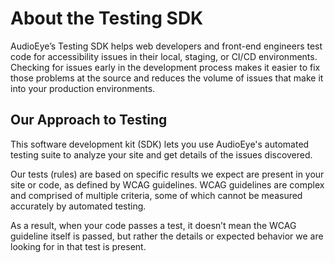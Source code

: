# About the Testing SDK

AudioEye’s Testing SDK helps web developers and front-end engineers test code for accessibility issues in their local, staging, or CI/CD environments. Checking for issues early in the development process makes it easier to fix those problems at the source and reduces the volume of issues that make it into your production environments.

## Our Approach to Testing

This software development kit (SDK) lets you use AudioEye's automated testing suite to analyze your site and get details of the issues discovered. 

Our tests (rules) are based on specific results we expect are present in your site or code, as defined by WCAG guidelines. WCAG guidelines are complex and comprised of multiple criteria, some of which cannot be measured accurately by automated testing. 

As a result, when your code passes a test, it doesn’t mean the WCAG guideline itself is passed, but rather the details or expected behavior we are looking for in that test is present.
